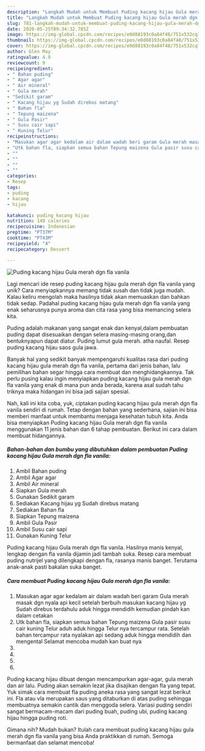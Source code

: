 ```yaml
---
description: "Langkah Mudah untuk Membuat Puding kacang hijau Gula merah dgn fla vanila, Lezat"
title: "Langkah Mudah untuk Membuat Puding kacang hijau Gula merah dgn fla vanila, Lezat"
slug: 781-langkah-mudah-untuk-membuat-puding-kacang-hijau-gula-merah-dgn-fla-vanila-lezat
date: 2020-05-25T09:34:32.785Z
image: https://img-global.cpcdn.com/recipes/e0d88193c0a84f48/751x532cq70/puding-kacang-hijau-gula-merah-dgn-fla-vanila-foto-resep-utama.jpg
thumbnail: https://img-global.cpcdn.com/recipes/e0d88193c0a84f48/751x532cq70/puding-kacang-hijau-gula-merah-dgn-fla-vanila-foto-resep-utama.jpg
cover: https://img-global.cpcdn.com/recipes/e0d88193c0a84f48/751x532cq70/puding-kacang-hijau-gula-merah-dgn-fla-vanila-foto-resep-utama.jpg
author: Glen May
ratingvalue: 4.9
reviewcount: 9
recipeingredient:
- " Bahan puding"
- " Agar agar"
- " Air mineral"
- " Gula merah"
- "Sedikit garam"
- " Kacang hijau yg Sudah direbus matang"
- " Bahan fla"
- " Tepung maizena"
- " Gula Pasir"
- " Susu cair sapi"
- " Kuning Telur"
recipeinstructions:
- "Masukan agar agar kedalam air dalam wadah beri garam Gula merah masak dgn nyala api kecil setelah berbuih masukan kacang hijau yg Sudah direbus terdahulu aduk hingga mendidih kemudian pindah kan dalam cetakan"
- "Utk bahan fla, siapkan semua bahan Tepung maizena Gula pasir susu cair kuning Telur aduh aduk hingga Telur nya tercampur rata. Setelah bahan tercampur rata nyalakan api sedang aduk hingga mendidih dan mengental Selamat mencoba mudah kan buat nya"
- ""
- ""
- ""
- ""
categories:
- Resep
tags:
- puding
- kacang
- hijau

katakunci: puding kacang hijau 
nutrition: 149 calories
recipecuisine: Indonesian
preptime: "PT37M"
cooktime: "PT43M"
recipeyield: "4"
recipecategory: Dessert

---
```



![Puding kacang hijau Gula merah dgn fla vanila](https://img-global.cpcdn.com/recipes/e0d88193c0a84f48/751x532cq70/puding-kacang-hijau-gula-merah-dgn-fla-vanila-foto-resep-utama.jpg)

Lagi mencari ide resep puding kacang hijau gula merah dgn fla vanila yang unik? Cara menyiapkannya memang tidak susah dan tidak juga mudah. Kalau keliru mengolah maka hasilnya tidak akan memuaskan dan bahkan tidak sedap. Padahal puding kacang hijau gula merah dgn fla vanila yang enak seharusnya punya aroma dan cita rasa yang bisa memancing selera kita.

Puding adalah makanan yang sangat enak dan kenyal,dalam pembuatan puding dapat disesuaikan dengan selera masing-masing orang,dan bentuknyapun dapat diatur. Puding lumut gula merah. atha naufal. Resep puding kacang hijau saos gula jawa.

Banyak hal yang sedikit banyak mempengaruhi kualitas rasa dari puding kacang hijau gula merah dgn fla vanila, pertama dari jenis bahan, lalu pemilihan bahan segar hingga cara membuat dan menghidangkannya. Tak perlu pusing kalau ingin menyiapkan puding kacang hijau gula merah dgn fla vanila yang enak di mana pun anda berada, karena asal sudah tahu triknya maka hidangan ini bisa jadi sajian spesial.


Nah, kali ini kita coba, yuk, ciptakan puding kacang hijau gula merah dgn fla vanila sendiri di rumah. Tetap dengan bahan yang sederhana, sajian ini bisa memberi manfaat untuk membantu menjaga kesehatan tubuh kita. Anda bisa menyiapkan Puding kacang hijau Gula merah dgn fla vanila menggunakan 11 jenis bahan dan 6 tahap pembuatan. Berikut ini cara dalam membuat hidangannya.

<!--inarticleads1-->

##### Bahan-bahan dan bumbu yang dibutuhkan dalam pembuatan Puding kacang hijau Gula merah dgn fla vanila:

1. Ambil  Bahan puding
1. Ambil  Agar agar
1. Ambil  Air mineral
1. Siapkan  Gula merah
1. Gunakan Sedikit garam
1. Sediakan  Kacang hijau yg Sudah direbus matang
1. Sediakan  Bahan fla
1. Siapkan  Tepung maizena
1. Ambil  Gula Pasir
1. Ambil  Susu cair sapi
1. Gunakan  Kuning Telur


Puding kacang hijau Gula merah dgn fla vanila. Hasilnya manis kenyal, lengkap dengan fla vanila dijamin jadi tambah suka. Resep cara membuat puding nutrijel yang dilengkapi dengan fla, rasanya manis banget. Terutama anak-anak pasti bakalan suka banget. 

<!--inarticleads2-->

##### Cara membuat Puding kacang hijau Gula merah dgn fla vanila:

1. Masukan agar agar kedalam air dalam wadah beri garam Gula merah masak dgn nyala api kecil setelah berbuih masukan kacang hijau yg Sudah direbus terdahulu aduk hingga mendidih kemudian pindah kan dalam cetakan
1. Utk bahan fla, siapkan semua bahan Tepung maizena Gula pasir susu cair kuning Telur aduh aduk hingga Telur nya tercampur rata. Setelah bahan tercampur rata nyalakan api sedang aduk hingga mendidih dan mengental Selamat mencoba mudah kan buat nya
1. 
1. 
1. 
1. 


Puding kacang hijau dibuat dengan mencampurkan agar-agar, gula merah dan air lalu. Puding akan semakin lezat jika disajikan dengan fla yang tepat. Yuk simak cara membuat fla puding aneka rasa yang sangat lezat berikut ini. Fla atau vla merupakan saus yang ditaburkan di atas puding sehingga membuatnya semakin cantik dan menggoda selera. Variasi puding sendiri sangat bermacam-macam dari puding buah, puding ubi, puding kacang hijau hingga puding roti. 

Gimana nih? Mudah bukan? Itulah cara membuat puding kacang hijau gula merah dgn fla vanila yang bisa Anda praktikkan di rumah. Semoga bermanfaat dan selamat mencoba!
